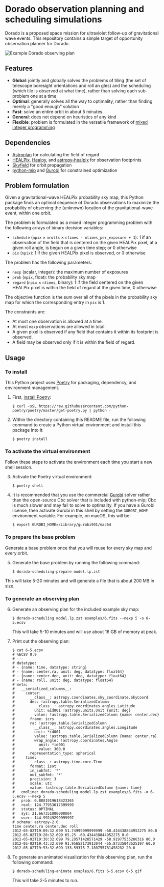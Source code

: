 # Dorado observation planning and scheduling simulations

Dorado is a proposed space mission for ultraviolet follow-up of gravitational
wave events. This repository contains a simple target of opportunity
observation planner for Dorado.

![Example Dorado observing plan](examples/6-5.gif)

## Features

*   **Global**: jointly and globally solves the problems of tiling (the set of
    telescope boresight orientations and roll an  gles) and the scheduling
    (which tile is observed at what time), rather than solving each sub-problem
    one at a time
*   **Optimal**: generally solves all the way to optimality, rather than
    finding merely a "good enough" solution
*   **Fast**: solve an entire orbit in about 5 minutes
*   **General**: does not depend on heuristics of any kind
*   **Flexible**: problem is formulated in the versatile framework of
    [mixed integer programming]

## Dependencies

*   [Astroplan] for calculating the field of regard
*   [HEALPix], [Healpy], and [astropy-healpix] for observation footprints
*   [Skyfield] for orbit propagation
*   [python-mip] and [Gurobi] for constrained optimization

## Problem formulation

Given a gravitational-wave HEALPix probability sky map, this Python package
finds an optimal sequence of Dorado observations to maximize the probability of
observing the (unknown) location of the gravitational-wave event, within one
orbit.

The problem is formulated as a mixed integer programming problem with the
following arrays of binary decision variables:

*   `schedule` (`npix` × `nrolls` × `ntimes - ntimes_per_exposure + 1`): 1 if
    an observation of the field that is centered on the given HEALPix pixel, at
    a given roll angle, is begun on a given time step; or 0 otherwise
*   `pix` (`npix`): 1 if the given HEALPix pixel is observed, or 0
    otherwise

The problem has the following parameters:

*   `nexp` (scalar, integer): the maximum number of exposures
*   `prob` (`npix`, float): the probability sky map
*   `regard` (`npix` × `ntimes`, binary): 1 if the field centered on
    the given HEALPix pixel is within the field of regard at the given time, 0
    otherwise

The objective function is the sum over all of the pixels in the probability sky
map for which the corresponding entry in `pix` is 1.

The constraints are:
*   At most one observation is allowed at a time.
*   At most `nexp` observations are allowed in total.
*   A given pixel is observed if any field that contains it within its
    footprint is observed.
*   A field may be observed only if it is within the field of regard.

## Usage

### To install

This Python project uses [Poetry] for packaging, dependency, and environment
management.

1.  First, [install Poetry]:

        $ curl -sSL https://raw.githubusercontent.com/python-poetry/poetry/master/get-poetry.py | python -

2.  Within the directory containing this README file, run the following command
    to create a Python virtual environment and install this package into it:

        $ poetry install

### To activate the virtual environment

Follow these steps to activate the environment each time you start a new shell
session.

3.  Activate the Poetry virtual environment:

        $ poetry shell

4.  It is recommended that you use the commercial [Gurobi] solver rather than
    the open-source Cbc solver that is included with python-mip; Cbc is much
    slower and may fail to solve to optimality. If you have a Gurobi license,
    then activate Gurobi in this shell by setting the `GUROBI_HOME` environment
    variable. For example, on macOS, this will be:

        $ export GUROBI_HOME=/Library/gurobi901/mac64

### To prepare the base problem

Generate a base problem once that you will reuse for every sky map and every
orbit.

5.  Generate the base problem by running the following command:

        $ dorado-scheduling-prepare model.lp.zst

This will take 5-20 minutes and will generate a file that is about 200 MB in
size.

### To generate an observing plan

6.  Generate an observing plan for the included example sky map:

        $ dorado-scheduling model.lp.zst examples/6.fits --nexp 5 -o 6-5.ecsv

    This will take 5-10 minutes and will use about 16 GB of memory at peak.

7.  Print out the observing plan:

        $ cat 6-5.ecsv 
        # %ECSV 0.9
        # ---
        # datatype:
        # - {name: time, datatype: string}
        # - {name: center.ra, unit: deg, datatype: float64}
        # - {name: center.dec, unit: deg, datatype: float64}
        # - {name: roll, unit: deg, datatype: float64}
        # meta:
        #   __serialized_columns__:
        #     center:
        #       __class__: astropy.coordinates.sky_coordinate.SkyCoord
        #       dec: !astropy.table.SerializedColumn
        #         __class__: astropy.coordinates.angles.Latitude
        #         unit: &id001 !astropy.units.Unit {unit: deg}
        #         value: !astropy.table.SerializedColumn {name: center.dec}
        #       frame: icrs
        #       ra: !astropy.table.SerializedColumn
        #         __class__: astropy.coordinates.angles.Longitude
        #         unit: *id001
        #         value: !astropy.table.SerializedColumn {name: center.ra}
        #         wrap_angle: !astropy.coordinates.Angle
        #           unit: *id001
        #           value: 360.0
        #       representation_type: spherical
        #     time:
        #       __class__: astropy.time.core.Time
        #       format: isot
        #       in_subfmt: '*'
        #       out_subfmt: '*'
        #       precision: 3
        #       scale: utc
        #       value: !astropy.table.SerializedColumn {name: time}
        #   cmdline: dorado-scheduling model.lp.zst examples/6.fits -o 6-5.ecsv --nexp 5
        #   prob: 0.8881919618423365
        #   real: 124.77953617399999
        #   status: OPTIMAL
        #   sys: 21.667351000000004
        #   user: 144.99249299999997
        # schema: astropy-2.0
        time center.ra center.dec roll
        2012-05-02T19:09:32.699 51.74999999999999 -60.434438844952275 80.0
        2012-05-02T19:20:32.699 65.25 -60.434438844952275 0.0
        2012-05-02T19:30:32.699 79.28571428571429 -58.91977535280316 80.0
        2012-05-02T19:43:32.699 91.95652173913044 -55.87335043525197 60.0
        2012-05-02T19:53:32.699 133.59375 7.180755781458282 20.0

7.  To generate an animated visualization for this observing plan, run the
    following command:

        $ dorado-scheduling-animate exaples/6.fits 6-5.ecsv 6-5.gif

    This will take 2-5 minutes to run.

[mixed integer programming]: https://en.wikipedia.org/wiki/Integer_programming
[Astroplan]: https://github.com/astropy/astroplan
[HEALPix]: https://healpix.jpl.nasa.gov
[astropy-healpix]: https://github.com/astropy/astropy-healpix
[Healpy]: https://github.com/healpy/healpy
[Skyfield]: https://rhodesmill.org/skyfield/
[python-mip]: https://python-mip.com
[Poetry]: https://python-poetry.org
[install Poetry]: https://python-poetry.org/docs/#installation
[Gurobi]: https://www.gurobi.com